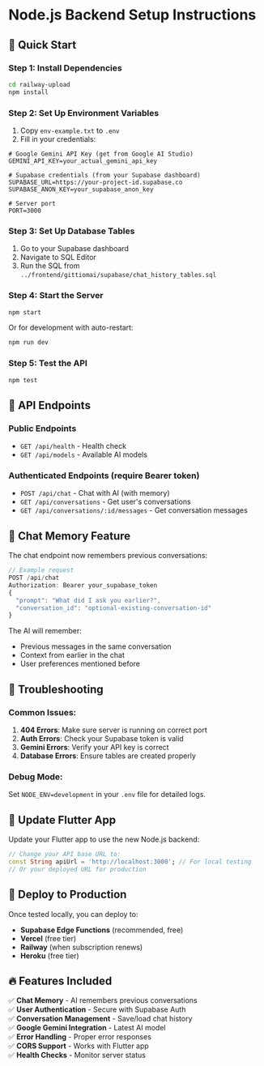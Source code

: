 # Node.js Backend Setup Instructions

## 🚀 Quick Start

### Step 1: Install Dependencies

```bash
cd railway-upload
npm install
```

### Step 2: Set Up Environment Variables

1. Copy `env-example.txt` to `.env`
2. Fill in your credentials:

```env
# Google Gemini API Key (get from Google AI Studio)
GEMINI_API_KEY=your_actual_gemini_api_key

# Supabase credentials (from your Supabase dashboard)
SUPABASE_URL=https://your-project-id.supabase.co
SUPABASE_ANON_KEY=your_supabase_anon_key

# Server port
PORT=3000
```

### Step 3: Set Up Database Tables

1. Go to your Supabase dashboard
2. Navigate to SQL Editor
3. Run the SQL from `../frontend/gittiomai/supabase/chat_history_tables.sql`

### Step 4: Start the Server

```bash
npm start
```

Or for development with auto-restart:

```bash
npm run dev
```

### Step 5: Test the API

```bash
npm test
```

## 🎯 API Endpoints

### Public Endpoints
- `GET /api/health` - Health check
- `GET /api/models` - Available AI models

### Authenticated Endpoints (require Bearer token)
- `POST /api/chat` - Chat with AI (with memory)
- `GET /api/conversations` - Get user's conversations
- `GET /api/conversations/:id/messages` - Get conversation messages

## 🧠 Chat Memory Feature

The chat endpoint now remembers previous conversations:

```javascript
// Example request
POST /api/chat
Authorization: Bearer your_supabase_token
{
  "prompt": "What did I ask you earlier?",
  "conversation_id": "optional-existing-conversation-id"
}
```

The AI will remember:
- Previous messages in the same conversation
- Context from earlier in the chat
- User preferences mentioned before

## 🔧 Troubleshooting

### Common Issues:

1. **404 Errors**: Make sure server is running on correct port
2. **Auth Errors**: Check your Supabase token is valid
3. **Gemini Errors**: Verify your API key is correct
4. **Database Errors**: Ensure tables are created properly

### Debug Mode:
Set `NODE_ENV=development` in your `.env` file for detailed logs.

## 📱 Update Flutter App

Update your Flutter app to use the new Node.js backend:

```dart
// Change your API base URL to:
const String apiUrl = 'http://localhost:3000'; // For local testing
// Or your deployed URL for production
```

## 🚀 Deploy to Production

Once tested locally, you can deploy to:
- **Supabase Edge Functions** (recommended, free)
- **Vercel** (free tier)
- **Railway** (when subscription renews)
- **Heroku** (free tier)

## 🔥 Features Included

✅ **Chat Memory** - AI remembers previous conversations  
✅ **User Authentication** - Secure with Supabase Auth  
✅ **Conversation Management** - Save/load chat history  
✅ **Google Gemini Integration** - Latest AI model  
✅ **Error Handling** - Proper error responses  
✅ **CORS Support** - Works with Flutter app  
✅ **Health Checks** - Monitor server status 
